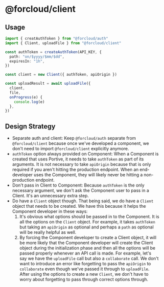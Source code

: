 # @forcloud/client

## Usage

```typescript
import { creatAuthToken } from "@forcloud/auth"
import { Client, uploadFile } from "@forcloud/client"

const authToken = createAuthToken(API_KEY, {
  path: "on/$yyyy/$mm/$dd",
  expiresIn: "1h",
})

const client = new Client({ authToken, apiOrigin })

const uploadResult = await uploadFile({
  client,
  file,
  onProgress(e) {
    console.log(e)
  },
})
```

## Design Strategy

- Separate auth and client: Keep `@forcloud/auth` separate from `@forcloud/client` because once we've developed a component, we don't need to import `@forcloud/client` explicitly anymore.
- `authToken` option always provided on Component: When a Component is created that uses Portive, it needs to take `authToken` as part of its arguments. It is not necessary to take `apiOrigin` because that is only required if you aren't hitting the production endpoint. When an end-developer uses the Component, they will likely never be hitting a non-production endpoint.
- Don't pass in Client to Component: Because `authToken` is the only necessary argument, we don't ask the Component user to pass in a Client. It's an unnecessary extra step.
- Do have a `Client` object though. That being said, we do have a `Client` object that needs to be created. We have this because it helps the Component developer in these ways:
  1. It's obvious what options should be passed in to the Component. It is all the options on the `Client` object. For example, it takes `authToken` but taking an `apiOrigin` as optional and perhaps a `path` as optional will be really helpful as well.
  2. By forcing the Component developer to create a Client object, it will be more likely that the Component developer will create the Client object during the initialization phase and then all the options will be passed properly whenever an API call is made. For example, let's say we have the `uploadFile` call but also a `collaborate` call. We don't want to introduce an error like forgetting to pass the `apiOrigin` to `collaborate` even though we've passed it through to `uploadFile`. After using the options to create a new `Client`, we don't have to worry about forgetting to pass through correct options through.
